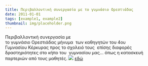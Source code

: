 ```yaml
---
title: Περιβαλλοντική συνεργασία με το γυμνάσιο Ορεστιάδας
date: 2011-01-01
tags: [example1, example2]
thumbnail: img/placeholder.png
---
```

Περιβαλλοντική συνεργασία με το γυμνάσιο Ορεστιάδας μήνυμα  των καθηγητών του 4ου Γυμνασίου Κέρκυρας προς το σχολειό τους  
επίσης διαφορές δραστηριότητες στο κήπο του  
γυμνασίου μας... όπως η κατασκευή  παρτεριών από τους μαθητές. 
![](https://encrypted-tbn0.gstatic.com/images?q=tbn:ANd9GcSzDi1yuZTtbKuv2_gtznvpg5vu0WelAxXpAP4AsWDDk6gL1WxL3w) 
[εδώ](https://www.dropbox.com/sh/ddvopgowslujom3/PzQylVizq2)

